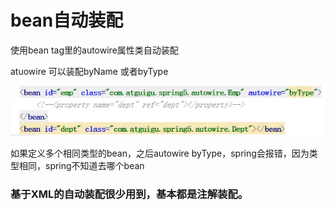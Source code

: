# bean自动装配

使用bean tag里的autowire属性类自动装配

atuowire 可以装配byName 或者byType

![](../.gitbook/assets/image%20%2825%29.png)

如果定义多个相同类型的bean，之后autowire byType，spring会报错，因为类型相同，spring不知道去哪个bean

### 基于XML的自动装配很少用到，基本都是注解装配。

